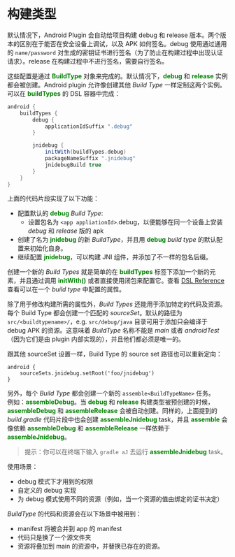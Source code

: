 # 构建类型

默认情况下，Android Plugin 会自动给项目构建 debug 和 release 版本。两个版本的区别在于能否在安全设备上调试，以及 APK 如何签名。debug 使用通过通用的 `name/password` 对生成的密钥证书进行签名（为了防止在构建过程中出现认证请求）。release 在构建过程中不进行签名，需要自行签名。

这些配置是通过 **<font color='green'>BuildType</font>** 对象来完成的。默认情况下，**<font color='green'>debug</font>** 和 **<font color='green'>release</font>** 实例都会被创建。Android plugin 允许像创建其他 *Build Type* 一样定制这两个实例。可以在 **<font color='green'>buildTypes</font>** 的 DSL 容器中完成：

``` Groovy
android {
    buildTypes {
        debug {
            applicationIdSuffix ".debug"
        }

        jnidebug {
            initWith(buildTypes.debug)
            packageNameSuffix ".jnidebug"
            jnidebugBuild true
        }
    }
}
```

上面的代码片段实现了以下功能：

* 配置默认的 **<font color='green'>debug</font>** *Build Type*:
  * 设置包名为 `<app appliationId>`.debug，以便能够在同一个设备上安装 *debug* 和 *release* 版的 apk
* 创建了名为 **<font color='green'>jnidebug</font>** 的新 *BuildType*，并且用 **<font color='green'>debug</font>** *build type* 的默认配置来初始化自身。
* 继续配置 **<font color='green'>jnidebug</font>**，可以构建 JNI 组件，并添加了不一样的包名后缀。

创建一个新的 *Build Types* 就是简单的在 **<font color='green'>buildTypes</font>** 标签下添加一个新的元素，并且通过调用 **<font color='green'>initWith()</font>** 或者直接使用闭包来配置它。查看 [DSL Reference][1] 查看可以在一个 *build type* 中配置的属性。

除了用于修改构建所需的属性外，*Build Types* 还能用于添加特定的代码及资源。每个 Build Type 都会创建一个匹配的 *sourceSet*。默认的路径为 `src/<buildtypename>/`，e.g. `src/debug/java` 目录可用于添加只会编译于 debug APK 的资源。这意味着 *BuildType* 名称不能是 *main* 或者 *androidTest*（因为它们是由 plugin 内部实现的），并且他们都必须是唯一的。

跟其他 sourceSet 设置一样，Build Type 的 source set 路径也可以重新定向：

``` Grovvy
android {
    sourceSets.jnidebug.setRoot('foo/jnidebug')
}
```

另外，每个 *Build Type* 都会创建一个新的 `assemble<BuildTypeName>` 任务。  
例如：**<font color='green'>assembleDebug</font>**。当 **<font color='green'>debug</font>** 和 **<font color='green'>release</font>** 构建类型被预创建的时候，**<font color='green'>assembleDebug</font>** 和 **<font color='green'>assembleRelease</font>** 会被自动创建。同样的，上面提到的 *build.gradle* 代码片段中也会创建 **<font color='green'>assembleJnidebug</font>** task，并且 **<font color='green'>assemble</font>** 会像依赖 **<font color='green'>assembleDebug</font>** 和 **<font color='green'>assembleRelease</font>** 一样依赖于 **<font color='green'>assembleJnidebug</font>**。

> 提示：你可以在终端下输入 `gradle aJ` 去运行 **<font color='green'>assembleJnidebug</font>** task。

使用场景：

* debug 模式下才用到的权限
* 自定义的 debug 实现
* 为 debug 模式使用不同的资源（例如，当一个资源的值由绑定的证书决定）

*BuildType* 的代码和资源会在以下场景中被用到：

* manifest 将被合并到 app 的 manifest
* 代码只是换了一个源文件夹
* 资源将叠加到 main 的资源中，并替换已存在的资源。

[1]: http://google.github.io/android-gradle-dsl/current/com.android.build.gradle.internal.dsl.BuildType.html